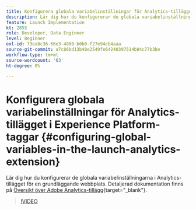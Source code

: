 ```yaml
---
title: Konfigurera globala variabelinställningar för Analytics-tillägget
description: Lär dig hur du konfigurerar de globala variabelinställningarna i Analytics-tillägget för en grundläggande webbplats.
feature: Launch Implementation
kt: 2855
role: Developer, Data Engineer
level: Beginner
exl-id: 73ea8c36-66e3-4800-b0b0-f27e94cb4aaa
source-git-commit: a7c86bd13b48e2549fe64240397514b84c77b3be
workflow-type: tm+mt
source-wordcount: '63'
ht-degree: 0%

---
```


# Konfigurera globala variabelinställningar för Analytics-tillägget i Experience Platform-taggar {#configuring-global-variables-in-the-launch-analytics-extension}

Lär dig hur du konfigurerar de globala variabelinställningarna i Analytics-tillägget för en grundläggande webbplats. Detaljerad dokumentation finns på [Översikt över Adobe Analytics-tillägg](https://experienceleague.adobe.com/docs/experience-platform/tags/extensions/client/analytics/overview.html){target="_blank"}.

>[!VIDEO](https://video.tv.adobe.com/v/27181/?quality=12&learn=on)
